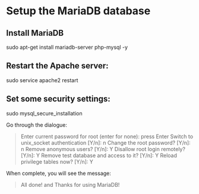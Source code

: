 # Setup the MariaDB database

## Install MariaDB

sudo apt-get install mariadb-server php-mysql -y

## Restart the Apache server:

sudo service apache2 restart

## Set some security settings:

sudo mysql_secure_installation

Go through the dialogue:

> Enter current password for root (enter for none): press Enter
> Switch to unix_socket authentication [Y/n]: n
> Change the root password? [Y/n]: n
> Remove anonymous users? [Y/n]: Y
> Disallow root login remotely? [Y/n]: Y
> Remove test database and access to it? [Y/n]: Y
> Reload privilege tables now? [Y/n]: Y

When complete, you will see the message:
> All done! and Thanks for using MariaDB!
